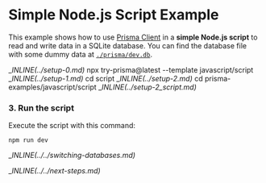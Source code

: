 # Simple Node.js Script Example

This example shows how to use [Prisma Client](https://www.prisma.io/docs/reference/tools-and-interfaces/prisma-client) in a **simple Node.js script** to read and write data in a SQLite database. You can find the database file with some dummy data at [`./prisma/dev.db`](./prisma/dev.db).

__INLINE(../_setup-0.md)__
npx try-prisma@latest --template javascript/script
__INLINE(../_setup-1.md)__
cd script
__INLINE(../_setup-2.md)__
cd prisma-examples/javascript/script
__INLINE(../_setup-2_script.md)__

### 3. Run the script

Execute the script with this command: 

```
npm run dev
```

__INLINE(../../_switching-databases.md)__

__INLINE(../../_next-steps.md)__

